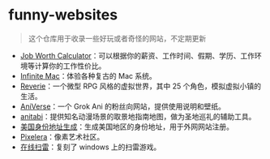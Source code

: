 # funny-websites

> 这个仓库用于收录一些好玩或者奇怪的网站，不定期更新

* [Job Worth Calculator](https://worthjob.zippland.com/)：可以根据你的薪资、工作时间、假期、学历、工作环境等计算你的工作性价比。
* [Infinite Mac](https://infinitemac.org/)：体验各种复古的 Mac 系统。
* [Reverie](https://reverie.herokuapp.com/arXiv_Demo/)：一个微型 RPG 风格的虚拟世界，其中 25 个角色，模拟虚拟小镇的生活。
* [AniVerse](https://grokani.xyz/)：一个 Grok Ani 的粉丝向网站，提供使用说明和壁纸。
* [anitabi](https://anitabi.cn/)：提供知名动漫场景的取景地指南地图，做为圣地巡礼的辅助工具。
* [美国身份地址生成](https://www.shenfendaquan.com/)：生成美国地区的身份地址，用于外网网站注册。
* [Pixelera](https://pixelera.art/)：像素艺术社区。
* [在线扫雷](https://www.saolei123.com/)：复刻了 windows 上的扫雷游戏。
